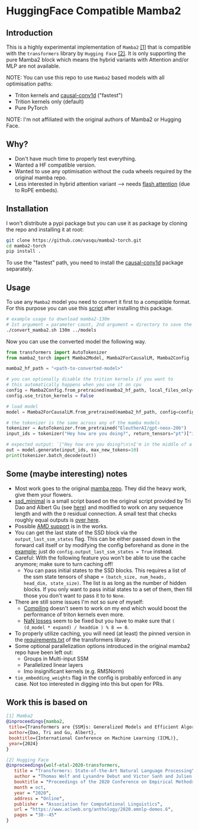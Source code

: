 # HuggingFace Compatible Mamba2


## Introduction

 This is a highly experimental implementation of `Mamba2` [[1]](#work-this-is-based-on) that is compatible with the `transformers` library by `Hugging Face` [[2]](#work-this-is-based-on). It is only supporting the pure Mamba2 block which means the hybrid variants with Attention and/or MLP are not available.  

NOTE: You can use this repo to use `Mamba2` based models with all optimisation paths:
- Triton kernels and [causal-conv1d](https://github.com/Dao-AILab/causal-conv1d) ("fastest")
- Trition kernels only (default) 
- Pure PyTorch

NOTE: I'm not affiliated with the original authors of Mamba2 or Hugging Face.


## Why?
- Don't have much time to properly test everything.
- Wanted a HF compatible version.
- Wanted to use any optimisation without the cuda wheels required by the original mamba repo.
- Less interested in hybrid attention variant --> needs [flash  attention](https://github.com/Dao-AILab/flash-attention) (due to RoPE embeds).


## Installation
I won't distribute a pypi package but you can use it as package by cloning the repo and installing it at root:
```bash
git clone https://github.com/vasqu/mamba2-torch.git
cd mamba2-torch
pip install .
``` 
To use the "fastest" path, you need to install the [causal-conv1d](https://github.com/Dao-AILab/causal-conv1d) package separately.


## Usage
To use any `Mamba2` model you need to convert it first to a compatible format. For this purpose you can use this [script](./scripts/convert_mamba2.sh) after installing this package.
```bash
# example usage to download mamba2-130m
# 1st argument = parameter count, 2nd argument = directory to save the converted model to
./convert_mamba2.sh 130m ../models
```

Now you can use the converted model the following way.
```python
from transformers import AutoTokenizer
from mamba2_torch import Mamba2Model, Mamba2ForCausalLM, Mamba2Config

mamba2_hf_path = "<path-to-converted-model>"

# you can optionally disable the trition kernels if you want to
# this automatically happens when you use it on cpu
config = Mamba2Config.from_pretrained(mamba2_hf_path, local_files_only=True)
config.use_triton_kernels = False

# load model
model = Mamba2ForCausalLM.from_pretrained(mamba2_hf_path, config=config, local_files_only=True).to("cuda")

# the tokenizer is the same across any of the mamba models
tokenizer = AutoTokenizer.from_pretrained("EleutherAI/gpt-neox-20b")
input_ids = tokenizer("Hey how are you doing?", return_tensors="pt")["input_ids"].to("cuda")

# expected output: `["Hey how are you doing?\n\nI'm in the middle of a project"]`
out = model.generate(input_ids, max_new_tokens=10)
print(tokenizer.batch_decode(out))
```


## Some (maybe interesting) notes
- Most work goes to the original [mamba repo](https://github.com/state-spaces/mamba). They did the heavy work, give them your flowers.
- [ssd_minimal](./tests/ssd_minimal.py) is a small script based on the original script provided by Tri Dao and Albert Gu (see [here](https://github.com/state-spaces/mamba/blob/main/mamba_ssm/modules/ssd_minimal.py)) and modified to work on any sequence length and with the `D` residual connection. A small test that checks roughly equal outputs is [over here](./tests/TestSSDMinimal.py).
- Possible [AMD support](https://github.com/state-spaces/mamba/pull/359) is in the works.
- You can get the last state of the SSD block via the `output_last_ssm_states` flag. This can be either passed down in the forward call itself or by modifying the config beforehand as done in the [example](#usage); just do `config.output_last_ssm_states = True` instead.
- Careful: With the following feature you won't be able to use the cache anymore; make sure to turn caching off!
    - You can pass initial states to the SSD blocks. This requires a list of the ssm state tensors of shape = `(batch_size, num_heads, head_dim, state_size)`. The list is as long as the number of hidden blocks. If you only want to pass initial states to a set of them, then fill those you don't want to pass it to to `None`.
- There are still some issues I'm not so sure of myself:
    - [Compiling](https://github.com/vasqu/mamba2-torch/issues/1#issue-2349175830) doesn't seem to work on my end which would boost the performance of triton kernels even more.
    - [NaN losses](https://github.com/vasqu/mamba2-torch/issues/2#issue-2349255152) seem to be fixed but you have to make sure that `( (d_model * expand) / headdim ) % 8 == 0`.
- To properly utilize caching, you will need (at least) the pinned version in the [requirements.txt](requirements.txt) of the transformers library.
- Some optional parallelization options introduced in the original mamba2 repo have been left out:
    - Groups in Multi-input SSM
    - Parallelized linear layers
    - Imo insignificant kernels (e.g. RMSNorm)
- `tie_embedding_weights` flag in the config is probably enforced in any case. Not too interested in digging into this but open for PRs.


## Work this is based on
 ```bibtex
[1] Mamba2
@inproceedings{mamba2,
  title={Transformers are {SSM}s: Generalized Models and Efficient Algorithms Through Structured State Space Duality},
  author={Dao, Tri and Gu, Albert},
  booktitle={International Conference on Machine Learning (ICML)},
  year={2024}
}

[2] Hugging Face
@inproceedings{wolf-etal-2020-transformers,
    title = "Transformers: State-of-the-Art Natural Language Processing",
    author = "Thomas Wolf and Lysandre Debut and Victor Sanh and Julien Chaumond and Clement Delangue and Anthony Moi and Pierric Cistac and Tim Rault and Rémi Louf and Morgan Funtowicz and Joe Davison and Sam Shleifer and Patrick von Platen and Clara Ma and Yacine Jernite and Julien Plu and Canwen Xu and Teven Le Scao and Sylvain Gugger and Mariama Drame and Quentin Lhoest and Alexander M. Rush",
    booktitle = "Proceedings of the 2020 Conference on Empirical Methods in Natural Language Processing: System Demonstrations",
    month = oct,
    year = "2020",
    address = "Online",
    publisher = "Association for Computational Linguistics",
    url = "https://www.aclweb.org/anthology/2020.emnlp-demos.6",
    pages = "38--45"
}
 ```
